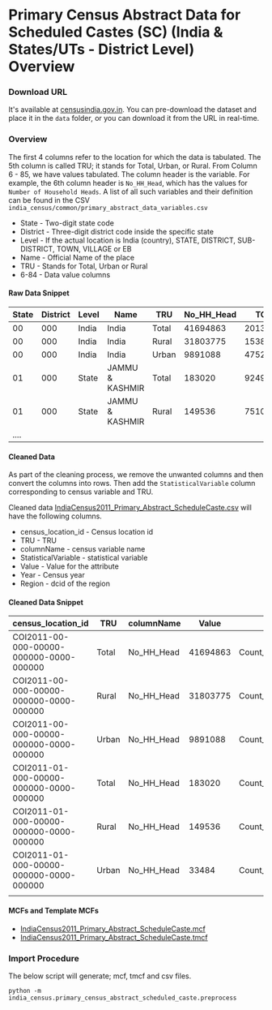 # Primary Census Abstract Data for Scheduled Castes (SC) (India & States/UTs - District Level) Overview


### Download URL
It's available at [censusindia.gov.in](http://censusindia.gov.in/2011census/SC-ST/pca_state_distt_sc.xls). You can pre-download the dataset and place it in the `data` folder, or you can download it from the URL in real-time. 

### Overview
The first 4 columns refer to the location for which the data is tabulated. The 5th column is called TRU; it stands for Total, Urban, or Rural. From Column 6 - 85, we have values tabulated. The column header is the variable. For example, the 6th column header is `No_HH_Head`, which has the values for `Number of Household Heads`. A list of all such variables and their definition can be found in the CSV  `india_census/common/primary_abstract_data_variables.csv`

 - State - Two-digit state code
 - District - Three-digit district code inside the specific state
 - Level - If the actual location is India (country), STATE, DISTRICT, SUB-DISTRICT, TOWN, VILLAGE or EB
 - Name - Official Name of the place
 - TRU - Stands for Total, Urban or Rural
 - 6-84 - Data value columns 

 #### Raw Data Snippet

| State |  District | Level  |  Name            | TRU    |  No_HH_Head | TOT_P     | .... |
| ----- | --------- | ------ | ---------------- | ------ | ----------- | --------- | ---- |
| 00    | 000       |  India |  India           |  Total |  41694863   | 201378372 |      |
| 00    | 000       |  India |  India           |  Rural |  31803775   | 153850848 |      |
| 00    | 000       |  India |  India           |  Urban |  9891088    |  47527524 |      |
| 01    | 000       |  State |  JAMMU & KASHMIR |  Total |  183020     | 924991    |      |
| 01    | 000       |  State |  JAMMU & KASHMIR |  Rural |  149536     | 751026    |      |
| ....  |


#### Cleaned Data
As part of the cleaning process, we remove the unwanted columns and then convert the columns into rows. Then add the `StatisticalVariable` column corresponding to census variable and TRU.

Cleaned data [IndiaCensus2011_Primary_Abstract_ScheduleCaste.csv](IndiaCensus2011_Primary_Abstract_ScheduleCaste.csv) will have the following columns.

- census_location_id - Census location id
- TRU - TRU
- columnName - census variable name
- StatisticalVariable - statistical variable
- Value - Value for the attribute
- Year - Census year
- Region - dcid of the region

#### Cleaned Data Snippet

| census_location_id                      | TRU   | columnName | Value    | StatisticalVariable                 | Year | Region                    |
| --------------------------------------- | ----- | ---------- | -------- | ----------------------------------- | ---- | ------------------------- |
| COI2011-00-000-00000-000000-0000-000000 | Total | No_HH_Head | 41694863 | Count_Household_ScheduleCaste       | 2011 | dcid:country/IND          |
| COI2011-00-000-00000-000000-0000-000000 | Rural | No_HH_Head | 31803775 | Count_Household_ScheduleCaste_Rural | 2011 | dcid:country/IND          |
| COI2011-00-000-00000-000000-0000-000000 | Urban | No_HH_Head | 9891088  | Count_Household_ScheduleCaste_Urban | 2011 | dcid:country/IND          |
| COI2011-01-000-00000-000000-0000-000000 | Total | No_HH_Head | 183020   | Count_Household_ScheduleCaste       | 2011 | dcid:wikidataId/Q66278313 |
| COI2011-01-000-00000-000000-0000-000000 | Rural | No_HH_Head | 149536   | Count_Household_ScheduleCaste_Rural | 2011 | dcid:wikidataId/Q66278313 |
| COI2011-01-000-00000-000000-0000-000000 | Urban | No_HH_Head | 33484    | Count_Household_ScheduleCaste_Urban | 2011 | dcid:wikidataId/Q66278313 |
|                                         |


#### MCFs and Template MCFs

- [IndiaCensus2011_Primary_Abstract_ScheduleCaste.mcf](IndiaCensus2011_Primary_Abstract_ScheduleCaste.mcf)
- [IndiaCensus2011_Primary_Abstract_ScheduleCaste.tmcf](IndiaCensus2011_Primary_Abstract_ScheduleCaste.tmcf)

### Import Procedure

The below script will generate; mcf, tmcf and csv files.

`python -m india_census.primary_census_abstract_scheduled_caste.preprocess`